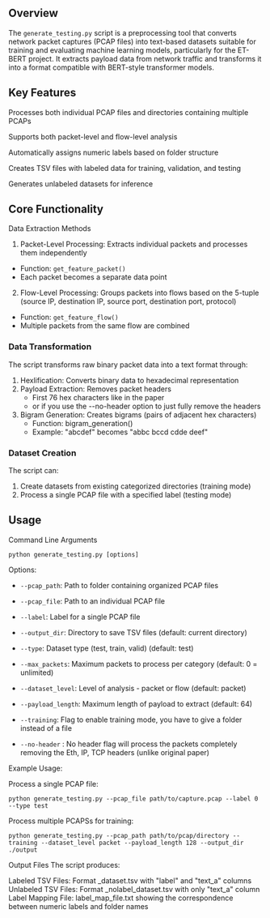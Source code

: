 ## Overview

The `generate_testing.py` script is a preprocessing tool that converts network packet captures (PCAP files) into text-based datasets suitable for training and evaluating machine learning models, particularly for the ET-BERT project. It extracts payload data from network traffic and transforms it into a format compatible with BERT-style transformer models.

## Key Features
Processes both individual PCAP files and directories containing multiple PCAPs

Supports both packet-level and flow-level analysis

Automatically assigns numeric labels based on folder structure

Creates TSV files with labeled data for training, validation, and testing

Generates unlabeled datasets for inference


## Core Functionality

Data Extraction Methods

1. Packet-Level Processing: Extracts individual packets and processes them independently
- Function: `get_feature_packet()`
- Each packet becomes a separate data point
2. Flow-Level Processing: Groups packets into flows based on the 5-tuple (source IP, destination IP, source port, destination port, protocol)
- Function: `get_feature_flow()`
- Multiple packets from the same flow are combined


### Data Transformation
The script transforms raw binary packet data into a text format through:

1. Hexlification: Converts binary data to hexadecimal representation
2. Payload Extraction: Removes packet headers
    - First 76 hex characters like in the paper
    - or if you use the --no-header option to just fully remove the headers
3. Bigram Generation: Creates bigrams (pairs of adjacent hex characters)
    - Function: bigram_generation()
    - Example: "abcdef" becomes "abbc bccd cdde deef"


### Dataset Creation
The script can:

1. Create datasets from existing categorized directories (training mode)
2. Process a single PCAP file with a specified label (testing mode)

## Usage
Command Line Arguments

```
python generate_testing.py [options]
```


Options:

- `--pcap_path`: Path to folder containing organized PCAP files

- `--pcap_file`: Path to an individual PCAP file

- `--label`: Label for a single PCAP file

- `--output_dir`: Directory to save TSV files (default: current directory)

- `--type`: Dataset type (test, train, valid) (default: test)

- `--max_packets`: Maximum packets to process per category (default: 0 = unlimited)

- `--dataset_level`: Level of analysis - packet or flow (default: packet)

- `--payload_length`: Maximum length of payload to extract (default: 64)

- `--training`: Flag to enable training mode, you have to give a folder instead of a file

- `--no-header` : No header flag will process the packets completely removing the Eth, IP, TCP headers (unlike original paper)



Example Usage:

Process a single PCAP file:
```
python generate_testing.py --pcap_file path/to/capture.pcap --label 0 --type test
```
Process multiple PCAPSs for training:
```
python generate_testing.py --pcap_path path/to/pcap/directory --training --dataset_level packet --payload_length 128 --output_dir ./output
```

Output Files
The script produces:

Labeled TSV Files: Format <type>_dataset.tsv with "label" and "text_a" columns
Unlabeled TSV Files: Format <type>_nolabel_dataset.tsv with only "text_a" column
Label Mapping File: label_map_file.txt showing the correspondence between numeric labels and folder names
